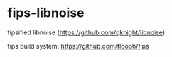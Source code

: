 fips-libnoise
====================

fipsified libnoise (https://github.com/qknight/libnoise)

fips build system: https://github.com/floooh/fips
